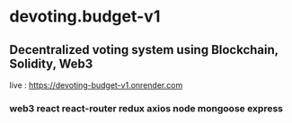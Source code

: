 # devoting.budget-v1
## Decentralized voting system using Blockchain, Solidity, Web3
live : https://devoting-budget-v1.onrender.com

### web3 react react-router redux axios node mongoose express
